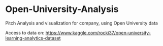 # Open-University-Analysis
Pitch Analysis and visualization for company, using Open University data

Access to data on:
https://www.kaggle.com/rocki37/open-university-learning-analytics-dataset
